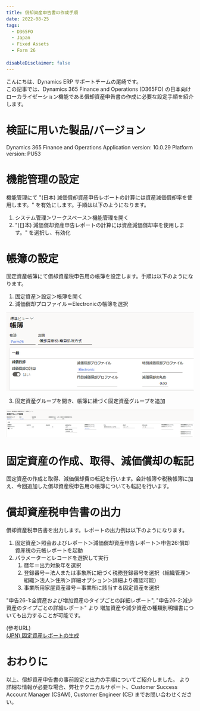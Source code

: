 ```yaml
---
title: 償却資産申告書の作成手順
date: 2022-08-25
tags:
  - D365FO
  - Japan
  - Fixed Assets
  - Form 26

disableDisclaimer: false
---
```


こんにちは、Dynamics ERP サポートチームの尾崎です。  
この記事では、Dynamics 365 Finance and Operations (D365FO) の日本向けローカライゼーション機能である償却資産申告書の作成に必要な設定手順を紹介します。
<!-- more -->


# 検証に用いた製品/バージョン

Dynamics 365 Finance and Operations
Application version: 10.0.29
Platform version: PU53

# 機能管理の設定

機能管理にて "(日本) 減価償却資産申告レポートの計算には資産減価償却率を使用します。" を有効にします。手順は以下のようになります。
1. システム管理＞ワークスペース＞機能管理を開く
2. "(日本) 減価償却資産申告レポートの計算には資産減価償却率を使用します。" を選択し、有効化

# 帳簿の設定

固定資産帳簿にて償却資産税申告用の帳簿を設定します。手順は以下のようになります。
1. 固定資産＞設定＞帳簿を開く
2. 減価償却プロファイル＝Electronicの帳簿を選択

![](./create-form26-report/CreateForm26Report1.png)

3. 固定資産グループを開き、帳簿に紐づく固定資産グループを追加

![](./create-form26-report/CreateForm26Report2.png)


# 固定資産の作成、取得、減価償却の転記

固定資産の作成と取得、減価償却費の転記を行います。会計帳簿や税務帳簿に加え、今回追加した償却資産税申告用の帳簿についても転記を行います。


# 償却資産税申告書の出力
        
償却資産税申告書を出力します。レポートの出力例は以下のようになります。
1. 固定資産＞照会およびレポート＞減価償却資産申告レポート＞申告26:償却資産税の元帳レポートを起動
2. パラメーターとレコードを選択して実行
   1. 暦年＝出力対象年を選択
   2. 登録番号＝法人または事象所に紐づく税務登録番号を選択（組織管理＞組織＞法人＞住所＞詳細オプション＞詳細より確認可能）
   3. 事業所用家屋資産番号＝事業所に該当する固定資産を選択

"申告26-1:全資産および増加資産のタイプごとの詳細レポート", "申告26-2:減少資産のタイプごとの詳細レポート" より
増加資産や減少資産の種類別明細書についても出力することが可能です。

(参考URL)  
[(JPN) 固定資産レポートの生成](https://docs.microsoft.com/ja-jp/dynamicsax-2012/appuser-itpro/jpn-generate-fixed-assets-reports)


# おわりに  
以上、償却資産申告書の事前設定と出力の手順についてご紹介しました。
より詳細な情報が必要な場合、弊社テクニカルサポート、Customer Success Account Manager (CSAM), Customer Engineer (CE) までお問い合わせください。
